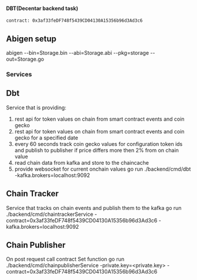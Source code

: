 #### DBT(Decentar backend task)<br>
    contract: 0x3af33feDF748f5439CD04130A15356b96d3Ad3c6 
## Abigen setup<br>
abigen --bin=Storage.bin --abi=Storage.abi --pkg=storage --out=Storage.go<br>
### Services<br>

## Dbt<br>
Service that is providing:
1. rest api for token values on chain from smart contract events and coin gecko
2. rest api for token values on chain from smart contract events and coin gecko for a specified date
3. every 60 seconds track coin gecko values for configuration token ids and publish to publisher if price differs more then 2% from on chain value
4. read chain data from kafka and store to the chaincache
5. provide websocket for current onchain values
    go run ./backend/cmd/dbt -kafka.brokers=localhost:9092 <br>

## Chain Tracker <br>
Service that tracks on chain events and publish them to the kafka
    go run ./backend/cmd/chaintrackerService -contract=0x3af33feDF748f5439CD04130A15356b96d3Ad3c6 -kafka.brokers=localhost:9092 <br>

## Chain Publisher <br>
On post request call contract Set function
    go run ./backend/cmd/chainpublisherService -private.key=<private.key> -contract=0x3af33feDF748f5439CD04130A15356b96d3Ad3c6